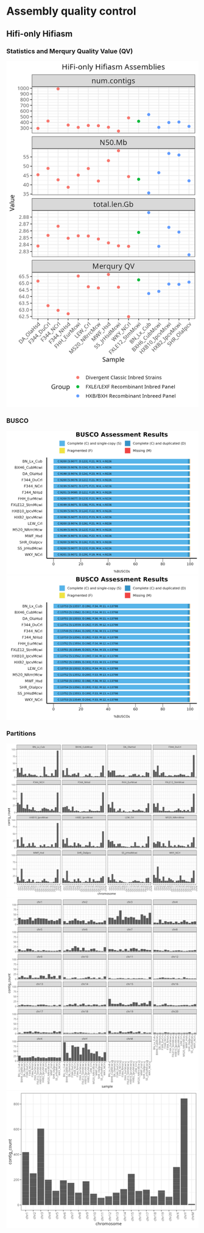 # Assembly quality control

## Hifi-only Hifiasm

### Statistics and Merqury Quality Value (QV)

<div align="center">
  <img src="images/gfastats.16samples.png" alt="gfastats.merqury.16samples.png">
</div>

### BUSCO

<div align="center">
  <img src="images/busco_figure.mammalia.png" alt="busco_figure.mammalia.png">
</div>

<div align="center">
  <img src="images/busco_figure.glires.png" alt="busco_figure.glires.png">
</div>

### Partitions

<div align="center">
  <img src="images/partitions.by-sample.16samples.png" alt="partitions.by-sample.16samples.png">
</div>

<div align="center">
  <img src="images/partitions.by-chromosome.16samples.png" alt="partitions.by-chromosome.16samples.png">
</div>

<div align="center">
  <img src="images/partitions.all-sample.16samples.png" alt="partitions.all-sample.16samples.png">
</div>
